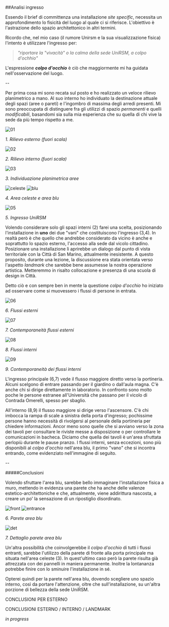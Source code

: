 ##Analisi ingresso

Essendo il brief di committenza una installazione _site specific_, 
necessita un approfondimento lo fisicità del luogo al quale ci si riferisce.
L'obiettivo è l'astrazione dello spazio architettonico in altri termini. 

Ricordo che, nel mio caso 
(il rumore Unirsm e la sua visualizzazione fisica) l'intento è utilizzare l'ingresso per:

> _"riportare la "vivacità" o la calma della sede UniRSM, a colpo d'ochhio"_

L'espressione **_colpo d'occhio_** è ciò che maggiormente mi ha guidata nell'osservazione del luogo.

--

Per prima cosa mi sono recata sul posto e ho realizzato un veloce rilievo planimetrico a mano. 
Al suo interno ho individuato la destinazione attuale degli spazi (aree o pareti) e l'ingombro di massima 
degli arredi presenti. Mi sono preoccupata di distinguere fra gli utilizzi di spazio _permanenti_ e 
quelli _modificabili_, basandomi sia sulla mia esperienza che su quella di chi vive la sede da più 
tempo rispetto a me.

![01](http://i.imgur.com/fUwF5tj.jpg?3)

_1. Rilievo esterno (fuori scala)_

![02](http://i.imgur.com/QW7tb0M.jpg?2)

_2. Rilievo interno (fuori scala)_

![03](http://i.imgur.com/5gpfRlF.jpg?2)

_3. Individuazione planimetrica aree_

![celeste](http://i.imgur.com/fWPHeZ8.jpg?1) ![blu](http://i.imgur.com/FVR7sHA.jpg?1) 

_4. Area celeste e area blu_

![05](http://i.imgur.com/Znao7xY.jpg?1)

_5. Ingresso UniRSM_

Volendo considerare solo gli spazi interni (2) farei una scelta, posizionando l'installazione in **uno** dei due "vani" che costituiscono l'ingresso (3,4). In realtà però è che quello che andrebbe considerato da vicino è anche e soprattutto lo spazio esterno, l'accesso alla sede dal vicolo cittadino. Posizionare una installazione lì aprirebbe un dialogo dal punto di vista territoriale con la Città di San Marino, attualmente inesistente. A questo proposito, durante una lezione, la discussione era stata orientata verso l'aspetto _landmark_ che sarebbe bene assumesse la nostra operazione artistica. Metteremmo in risalto collocazione e presenza di una scuola di design in Città.

Detto ciò e con sempre ben in mente la questione _colpo d'occhio_ ho iniziato ad osservare come si muovessero i flussi di persone in entrata.

![06](http://i.imgur.com/Tt63A6o.jpg?1)

_6. Flussi esterni_

![07](http://i.imgur.com/WYC3gcZ.jpg?2)

_7. Contemporaneità flussi esterni_

![08](http://i.imgur.com/bxTeRjB.jpg?2)

_8. Flussi interni_

![09](http://i.imgur.com/mP4Zvhc.jpg?2)

_9. Contemporaneità dei flussi interni_


L'ingresso principale (6,7) vede il flusso maggiore diretto verso la portineria. Alcuni scelgono di entrare passando per il 
giardino o dall'aula magna. C'è anche chi si dirige direttamente in laboratorio. In confronto sono molto poche le persone estranee all'Università che passano per il vicolo di Contrada Omerelli, spesso per sbaglio.

All'interno (8,9) il flusso maggiore si dirige verso l'ascensore. C'è chi imbocca la rampa di scale a sinistra della porta d'ingresso; pochissime persone hanno necessità di rivolgersi al personale della portineria per chiedere informazioni. Ancor meno sono quelle che si avviano verso la zona dei tavoli per consultare le riviste messe a disposizione o per controllare le comunicazioni in bacheca. Diciamo che quella dei tavoli è un'area sfruttata perlopiù durante le pause pranzo. I flussi interni, senza eccezioni, sono più disponibili al _colpo d'occhio_ nell'area blu, il primo "vano" che si incontra entrando, come evidenziato nell'immagine di seguito. 

--

#####Conclusioni

Volendo sfruttare l'area blu, sarebbe bello immaginare l'installazione fisica a muro, 
mettendo in evidenza una parete che ha anche delle valenze estetico-architettoniche 
e che, attualmente, viene addirittura nascosta, a creare un po' la sensazione di un 
ripostiglio disordinato.

![front](http://i.imgur.com/lBegNEN.jpg?1) ![entrance](http://i.imgur.com/Cv6KKnR.jpg?1) 

_6. Parete area blu_

![det](http://i.imgur.com/kbgdyrs.jpg?1)

_7. Dettaglio parete area blu_

Un'altra possibilità che coinvolgerebbe il _colpo d'occhio_ di tutti i flussi entranti, 
sarebbe l'utilizzo della parete di fronte alla porta principale ma situata nell'area celeste (3). 
In quest'ultimo caso però la parete risulta già attrezzata con dei pannelli in maniera permanente. 
Inoltre la lontananza potrebbe finire con lo sminuire l'installazione in sé. 

Opterei quindi per la parete nell'area blu, dovendo scegliere uno spazio interno, così da portare l'attenzione, 
oltre che sull'installazione, su un'altra porzione di bellezza della sede UniRSM.

CONCLUSIONI PER ESTERNO

CONCLUSIONI ESTERNO / INTERNO / LANDMARK

_in progress_


